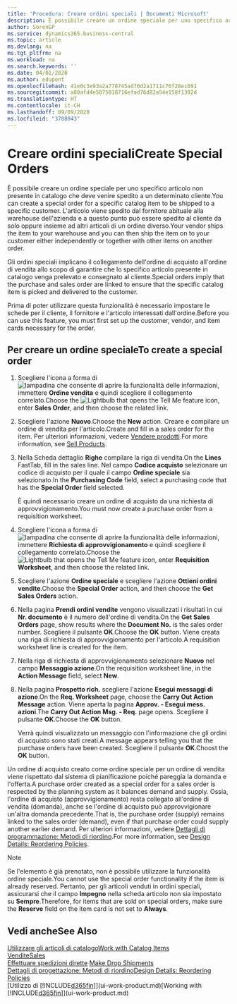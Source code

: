 ```yaml
---
title: 'Procedura: Creare ordini speciali | Documenti Microsoft'
description: È possibile creare un ordine speciale per uno specifico articolo non presente in catalogo che deve venire spedito a un determinato cliente. L'articolo viene spedito dal fornitore abituale alla warehouse dell'azienda e a questo punto può essere spedito al cliente da solo oppure insieme ad altri articoli di un ordine diverso.
author: SorenGP
ms.service: dynamics365-business-central
ms.topic: article
ms.devlang: na
ms.tgt_pltfrm: na
ms.workload: na
ms.search.keywords: ''
ms.date: 04/01/2020
ms.author: edupont
ms.openlocfilehash: 41e0c3e93a2a778745ad70d2a1711c76f28ec091
ms.sourcegitcommit: a80afd4e5075018716efad76d82a54e158f1392d
ms.translationtype: HT
ms.contentlocale: it-CH
ms.lasthandoff: 09/09/2020
ms.locfileid: "3788943"
---
```

# <a name="create-special-orders"></a><span data-ttu-id="464b0-104">Creare ordini speciali</span><span class="sxs-lookup"><span data-stu-id="464b0-104">Create Special Orders</span></span>
<span data-ttu-id="464b0-105">È possibile creare un ordine speciale per uno specifico articolo non presente in catalogo che deve venire spedito a un determinato cliente.</span><span class="sxs-lookup"><span data-stu-id="464b0-105">You can create a special order for a specific catalog item to be shipped to a specific customer.</span></span> <span data-ttu-id="464b0-106">L'articolo viene spedito dal fornitore abituale alla warehouse dell'azienda e a questo punto può essere spedito al cliente da solo oppure insieme ad altri articoli di un ordine diverso.</span><span class="sxs-lookup"><span data-stu-id="464b0-106">Your vendor ships the item to your warehouse and you can then ship the item on to your customer either independently or together with other items on another order.</span></span>  

<span data-ttu-id="464b0-107">Gli ordini speciali implicano il collegamento dell'ordine di acquisto all'ordine di vendita allo scopo di garantire che lo specifico articolo presente in catalogo venga prelevato e consegnato al cliente.</span><span class="sxs-lookup"><span data-stu-id="464b0-107">Special orders imply that the purchase and sales order are linked to ensure that the specific catalog item is picked and delivered to the customer.</span></span>  

<span data-ttu-id="464b0-108">Prima di poter utilizzare questa funzionalità è necessario impostare le schede per il cliente, il fornitore e l'articolo interessati dall'ordine.</span><span class="sxs-lookup"><span data-stu-id="464b0-108">Before you can use this feature, you must first set up the customer, vendor, and item cards necessary for the order.</span></span>  

## <a name="to-create-a-special-order"></a><span data-ttu-id="464b0-109">Per creare un ordine speciale</span><span class="sxs-lookup"><span data-stu-id="464b0-109">To create a special order</span></span>  
1.  <span data-ttu-id="464b0-110">Scegliere l'icona a forma di ![lampadina che consente di aprire la funzionalità delle informazioni](media/ui-search/search_small.png "Informazioni sull'operazione che si desidera eseguire"), immettere **Ordine vendita** e quindi scegliere il collegamento correlato.</span><span class="sxs-lookup"><span data-stu-id="464b0-110">Choose the ![Lightbulb that opens the Tell Me feature](media/ui-search/search_small.png "Tell me what you want to do") icon, enter **Sales Order**, and then choose the related link.</span></span>  
2. <span data-ttu-id="464b0-111">Scegliere l'azione **Nuovo**.</span><span class="sxs-lookup"><span data-stu-id="464b0-111">Choose the **New** action.</span></span> <span data-ttu-id="464b0-112">Creare e compilare un  ordine di vendita per l'articolo.</span><span class="sxs-lookup"><span data-stu-id="464b0-112">Create and fill in a  sales order for the item.</span></span> <span data-ttu-id="464b0-113">Per ulteriori informazioni, vedere [Vendere prodotti](sales-how-sell-products.md).</span><span class="sxs-lookup"><span data-stu-id="464b0-113">For more information, see [Sell Products](sales-how-sell-products.md).</span></span>
3.  <span data-ttu-id="464b0-114">Nella Scheda dettaglio **Righe** compilare la riga di vendita.</span><span class="sxs-lookup"><span data-stu-id="464b0-114">On the **Lines** FastTab, fill in the sales line.</span></span> <span data-ttu-id="464b0-115">Nel campo **Codice acquisto** selezionare un codice di acquisto per il quale il campo **Ordine speciale** sia selezionato.</span><span class="sxs-lookup"><span data-stu-id="464b0-115">In the **Purchasing Code** field, select a purchasing code that has the **Special Order** field selected.</span></span>

    <span data-ttu-id="464b0-116">È quindi necessario creare un ordine di acquisto da una richiesta di approvvigionamento.</span><span class="sxs-lookup"><span data-stu-id="464b0-116">You must now create a purchase order from a requisition worksheet.</span></span>  
4. <span data-ttu-id="464b0-117">Scegliere l'icona a forma di ![lampadina che consente di aprire la funzionalità delle informazioni](media/ui-search/search_small.png "Informazioni sull'operazione che si desidera eseguire"), immettere **Richiesta di approvvigionamento** e quindi scegliere il collegamento correlato.</span><span class="sxs-lookup"><span data-stu-id="464b0-117">Choose the ![Lightbulb that opens the Tell Me feature](media/ui-search/search_small.png "Tell me what you want to do") icon, enter **Requisition Worksheet**, and then choose the related link.</span></span>  
5. <span data-ttu-id="464b0-118">Scegliere l'azione **Ordine speciale** e scegliere l'azione **Ottieni ordini vendite**.</span><span class="sxs-lookup"><span data-stu-id="464b0-118">Choose the **Special Order** action, and then choose the **Get Sales Orders** action.</span></span>  
6.  <span data-ttu-id="464b0-119">Nella pagina **Prendi ordini vendite** vengono visualizzati i risultati in cui **Nr. documento** è il numero dell'ordine di vendita.</span><span class="sxs-lookup"><span data-stu-id="464b0-119">On the **Get Sales Orders** page, show results where the **Document No.** is the sales order number.</span></span> <span data-ttu-id="464b0-120">Scegliere il pulsante **OK**.</span><span class="sxs-lookup"><span data-stu-id="464b0-120">Choose the **OK** button.</span></span> <span data-ttu-id="464b0-121">Viene creata una riga di richiesta di approvvigionamento per l'articolo.</span><span class="sxs-lookup"><span data-stu-id="464b0-121">A requisition worksheet line is created for the item.</span></span>  
7.  <span data-ttu-id="464b0-122">Nella riga di richiesta di approvvigionamento selezionare **Nuovo** nel campo **Messaggio azione**.</span><span class="sxs-lookup"><span data-stu-id="464b0-122">On the requisition worksheet line, in the **Action Message** field, select **New**.</span></span>  
8.  <span data-ttu-id="464b0-123">Nella pagina **Prospetto rich.** scegliere l'azione **Esegui messaggi di azione**.</span><span class="sxs-lookup"><span data-stu-id="464b0-123">On the **Req. Worksheet** page, choose the **Carry Out Action Message** action.</span></span> <span data-ttu-id="464b0-124">Viene aperta la pagina **Approv. - Esegui mess. azioni**.</span><span class="sxs-lookup"><span data-stu-id="464b0-124">The **Carry Out Action Msg. - Req.** page opens.</span></span> <span data-ttu-id="464b0-125">Scegliere il pulsante **OK**.</span><span class="sxs-lookup"><span data-stu-id="464b0-125">Choose the **OK** button.</span></span>  

    <span data-ttu-id="464b0-126">Verrà quindi visualizzato un messaggio con l'informazione che gli ordini di acquisto sono stati creati.</span><span class="sxs-lookup"><span data-stu-id="464b0-126">A message appears telling you that the purchase orders have been created.</span></span> <span data-ttu-id="464b0-127">Scegliere il pulsante **OK**.</span><span class="sxs-lookup"><span data-stu-id="464b0-127">Choost the **OK** button.</span></span>  

<span data-ttu-id="464b0-128">Un ordine di acquisto creato come ordine speciale per un ordine di vendita viene rispettato dal sistema di pianificazione poiché pareggia la domanda e l'offerta.</span><span class="sxs-lookup"><span data-stu-id="464b0-128">A purchase order created as a special order for a sales order is respected by the planning system as it balances demand and supply.</span></span> <span data-ttu-id="464b0-129">Ossia, l'ordine di acquisto (approvvigionamento) resta collegato all'ordine di vendita (domanda), anche se l'ordine di acquisto può approvvigionare un'altra domanda precedente.</span><span class="sxs-lookup"><span data-stu-id="464b0-129">That is, the purchase order (supply) remains linked to the sales order (demand), even if that purchase order could supply another earlier demand.</span></span> <span data-ttu-id="464b0-130">Per ulteriori informazioni, vedere [Dettagli di programmazione: Metodi di riordino](design-details-reservation-order-tracking-and-action-messaging.md).</span><span class="sxs-lookup"><span data-stu-id="464b0-130">For more information, see [Design Details: Reordering Policies](design-details-reservation-order-tracking-and-action-messaging.md).</span></span>  

> [!NOTE]  
>  <span data-ttu-id="464b0-131">Se l'elemento è già prenotato, non è possibile utilizzare la funzionalità ordine speciale.</span><span class="sxs-lookup"><span data-stu-id="464b0-131">You cannot use the special order functionality if the item is already reserved.</span></span> <span data-ttu-id="464b0-132">Pertanto, per gli articoli venduti in ordini speciali, assicurarsi che il campo **Impegno** nella scheda articolo non sia impostato su **Sempre**.</span><span class="sxs-lookup"><span data-stu-id="464b0-132">Therefore, for items that are sold on special orders, make sure the **Reserve** field on the item card is not set to **Always**.</span></span>  

## <a name="see-also"></a><span data-ttu-id="464b0-133">Vedi anche</span><span class="sxs-lookup"><span data-stu-id="464b0-133">See Also</span></span>  
[<span data-ttu-id="464b0-134">Utilizzare gli articoli di catalogo</span><span class="sxs-lookup"><span data-stu-id="464b0-134">Work with Catalog Items</span></span>](inventory-how-work-nonstock-items.md)  
[<span data-ttu-id="464b0-135">Vendite</span><span class="sxs-lookup"><span data-stu-id="464b0-135">Sales</span></span>](sales-manage-sales.md)  
<span data-ttu-id="464b0-136">[Effettuare spedizioni dirette](sales-how-drop-shipment.md) </span><span class="sxs-lookup"><span data-stu-id="464b0-136">[Make Drop Shipments](sales-how-drop-shipment.md) </span></span>  
[<span data-ttu-id="464b0-137">Dettagli di progettazione: Metodi di riordino</span><span class="sxs-lookup"><span data-stu-id="464b0-137">Design Details: Reordering Policies</span></span>](design-details-reservation-order-tracking-and-action-messaging.md)  
<span data-ttu-id="464b0-138">[Utilizzo di [!INCLUDE[d365fin](includes/d365fin_md.md)]](ui-work-product.md)</span><span class="sxs-lookup"><span data-stu-id="464b0-138">[Working with [!INCLUDE[d365fin](includes/d365fin_md.md)]](ui-work-product.md)</span></span>
